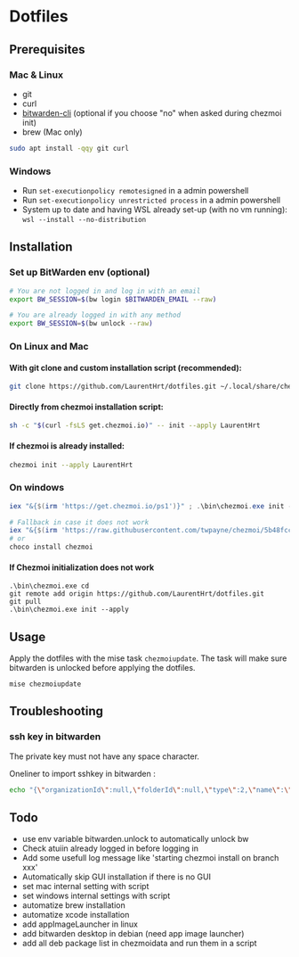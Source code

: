 # Dotfiles

## Prerequisites

### Mac & Linux

- git
- curl
- [bitwarden-cli](https://bitwarden.com/help/cli/) (optional if you choose "no" when asked during chezmoi init)
- brew (Mac only)

```sh
sudo apt install -qqy git curl
```

### Windows

- Run `set-executionpolicy remotesigned` in a admin powershell
- Run `set-executionpolicy unrestricted process` in a admin powershell
- System up to date and having WSL already set-up (with no vm running): `wsl --install --no-distribution`

## Installation

### Set up BitWarden env (optional)

```sh
# You are not logged in and log in with an email
export BW_SESSION=$(bw login $BITWARDEN_EMAIL --raw)

# You are already logged in with any method
export BW_SESSION=$(bw unlock --raw)
```

### On Linux and Mac

#### With git clone and custom installation script (recommended):
```sh
git clone https://github.com/LaurentHrt/dotfiles.git ~/.local/share/chezmoi && ~/.local/share/chezmoi/install.sh
```

#### Directly from chezmoi installation script:
```sh
sh -c "$(curl -fsLS get.chezmoi.io)" -- init --apply LaurentHrt
```

#### If chezmoi is already installed:
```sh
chezmoi init --apply LaurentHrt
```

### On windows

```ps1
iex "&{$(irm 'https://get.chezmoi.io/ps1')}" ; .\bin\chezmoi.exe init --apply LaurentHrt

# Fallback in case it does not work
iex "&{$(irm 'https://raw.githubusercontent.com/twpayne/chezmoi/5b48fccda9e8962a92621edfc2395bb2bc3b298a/assets/scripts/install.ps1')}"
# or
choco install chezmoi
```

#### If Chezmoi initialization does not work

```
.\bin\chezmoi.exe cd
git remote add origin https://github.com/LaurentHrt/dotfiles.git
git pull
.\bin\chezmoi.exe init --apply

```

## Usage

Apply the dotfiles with the mise task `chezmoiupdate`. The task will make sure bitwarden is unlocked before applying the dotfiles.

```
mise chezmoiupdate
```

## Troubleshooting

### ssh key in bitwarden

The private key must not have any space character.

Oneliner to import sshkey in bitwarden :

```sh
echo "{\"organizationId\":null,\"folderId\":null,\"type\":2,\"name\":\"sshkey\",\"notes\":\"$(sed -e ':a' -e 'N' -e '$!ba' -e 's/\n/\\\\n/g' ~/.ssh/id_rsa)\",\"favorite\":false,\"fields\":[],\"login\":null,\"secureNote\":{\"type\":0},\"card\":null,\"identity\":null}" | bw encode | bw create item
```

## Todo

- use env variable bitwarden.unlock to automatically unlock bw
- Check atuiin already logged in before logging in
- Add some usefull log message like 'starting chezmoi install on branch xxx'
- Automatically skip GUI installation if there is no GUI
- set mac internal setting with script
- set windows internal settings with script
- automatize brew installation
- automatize xcode installation
- add appImageLauncher in linux
- add bitwarden desktop in debian (need app image launcher)
- add all deb package list in chezmoidata and run them in a script
